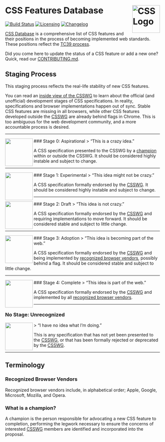 # CSS Features Database [<img src="https://rawgit.com/jonathantneal/media-expressions-spec/gh-pages/css-logo.svg" alt="CSS Logo" width="90" height="90" align="right">][CSS Database]

[![Build Status][cli-img]][cli-url]
[![Licensing][lic-img]][lic-url]
[![Changelog][log-img]][log-url]

[CSS Database] is a comprehensive list of CSS features and their positions in the process of becoming implemented web standards. These positions reflect the [TC39 process].

Did you come here to update the status of a CSS feature or add a new one? Quick, read our [CONTRIBUTING.md].

## Staging Process

This staging process reflects the real-life stability of new CSS features.

You can read an [inside view of the CSSWG] to learn about the official (and unofficial) development stages of CSS specifications. In reality, specifications and browser implementations happen out of sync. Stable CSS features are missing in all browsers, while other CSS features developed outside the [CSSWG] are already behind flags in Chrome. This is too ambiguous for the web development community, and a more accountable process is desired.
<hr>
### Stage 0: Aspirational
<img src="https://dl.dropboxusercontent.com/u/18590/stage--0.png" width="90px" height="90px" align="left">
> “This is a crazy idea.”

A CSS specification presented to the CSSWG by a [champion] within or outside the CSSWG. It should be considered highly instable and subject to change.
<hr>
### Stage 1: Experimental
<img src="https://dl.dropboxusercontent.com/u/18590/stage--1.png" width="90px" height="90px" align="left">
> “This idea might not be crazy.”

A CSS specification formally endorsed by the [CSSWG]. It should be considered highly instable and subject to change.
<hr>
### Stage 2: Draft
<img src="https://dl.dropboxusercontent.com/u/18590/stage--2.png" width="90px" height="90px" align="left">
> “This idea is not crazy.”

A CSS specification formally endorsed by the [CSSWG] and requiring implementations to move forward. It should be considered stable and subject to little change.
<hr>
### Stage 3: Adoption
<img src="https://dl.dropboxusercontent.com/u/18590/stage--3.png" width="90px" height="90px" align="left">
> “This idea is becoming part of the web.”

A CSS specification formally endorsed by the [CSSWG] and being implemented by [recognized browser vendors](#recognized-browser-vendors), possibly behind a flag. It should be considered stable and subject to little change.
<hr>
### Stage 4: Complete
<img src="https://dl.dropboxusercontent.com/u/18590/stage-4.png" width="90px" height="90px" align="left">
> “This idea is part of the web.”

A CSS specification formally endorsed by the [CSSWG] and implemented by all [recognized browser vendors](#recognized-browser-vendors).
<hr>

### No Stage: Unrecognized
<img src="https://dl.dropboxusercontent.com/u/18590/nr.png" width="90px" height="90px" align="left">
> “I have no idea what I’m doing.”

This is any specification that has not yet been presented to the [CSSWG], or that has been formally rejected or deprecated by the [CSSWG].

---

## Terminology

### Recognized Browser Vendors

Recognized browser vendors include, in alphabetical order; Apple, Google, Microsoft, Mozilla, and Opera.

### What is a champion?

A champion is the person responsible for advocating a new CSS feature to completion, performing the legwork necessary to ensure the concerns of interested [CSSWG] members are identified and incorporated into the proposal.

[Champion]: #champion
[CSSWG]: https://wiki.csswg.org/spec
[CSS Database]: https://github.com/jonathantneal/css-db
[CONTRIBUTING.md]: CONTRIBUTING.md
[fork this project]: fork
[inside view of the CSSWG]: http://fantasai.inkedblade.net/weblog/2011/inside-csswg/process
[TC39 process]: https://thefeedbackloop.xyz/tc39-a-process-sketch-stages-0-and-1/

[npm-url]: https://www.npmjs.com/package/css-db
[npm-img]: https://img.shields.io/npm/v/css-db.svg
[cli-url]: https://travis-ci.org/jonathantneal/css-db
[cli-img]: https://img.shields.io/travis/jonathantneal/css-db.svg
[lic-url]: LICENSE.md
[lic-img]: https://img.shields.io/badge/license-CC0--1.0-blue.svg
[log-url]: CHANGELOG.md
[log-img]: https://img.shields.io/badge/changelog-md-blue.svg
[git-url]: https://gitter.im/postcss/postcss
[git-img]: https://img.shields.io/badge/chat-gitter-blue.svg
